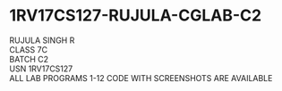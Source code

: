 # 1RV17CS127-RUJULA-CGLAB-C2

RUJULA SINGH R <br />
CLASS 7C<br />
BATCH C2<br />
USN 1RV17CS127<br />
ALL LAB PROGRAMS 1-12 CODE WITH SCREENSHOTS ARE AVAILABLE
